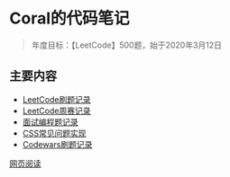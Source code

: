 # Coral的代码笔记
> 年度目标：【LeetCode】500题，始于2020年3月12日

## 主要内容
- [LeetCode刷题记录](./docs/lc.md)
- [LeetCode周赛记录]()
- [面试编程题记录]()
- [CSS常见问题实现]()
- [Codewars刷题记录]()

[网页阅读](http://code.scarboroughcoral.top)

